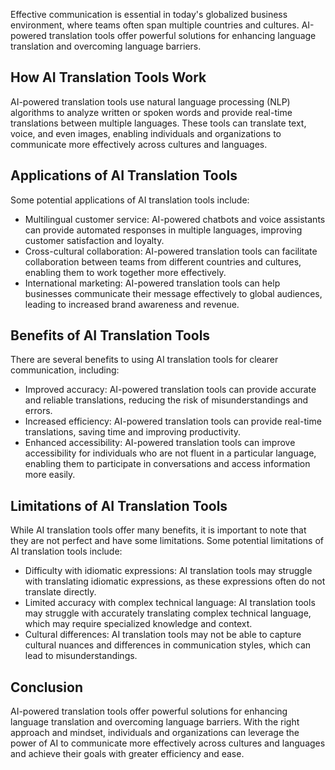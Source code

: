 
Effective communication is essential in today's globalized business environment, where teams often span multiple countries and cultures. AI-powered translation tools offer powerful solutions for enhancing language translation and overcoming language barriers.

How AI Translation Tools Work
-----------------------------

AI-powered translation tools use natural language processing (NLP) algorithms to analyze written or spoken words and provide real-time translations between multiple languages. These tools can translate text, voice, and even images, enabling individuals and organizations to communicate more effectively across cultures and languages.

Applications of AI Translation Tools
------------------------------------

Some potential applications of AI translation tools include:

* Multilingual customer service: AI-powered chatbots and voice assistants can provide automated responses in multiple languages, improving customer satisfaction and loyalty.
* Cross-cultural collaboration: AI-powered translation tools can facilitate collaboration between teams from different countries and cultures, enabling them to work together more effectively.
* International marketing: AI-powered translation tools can help businesses communicate their message effectively to global audiences, leading to increased brand awareness and revenue.

Benefits of AI Translation Tools
--------------------------------

There are several benefits to using AI translation tools for clearer communication, including:

* Improved accuracy: AI-powered translation tools can provide accurate and reliable translations, reducing the risk of misunderstandings and errors.
* Increased efficiency: AI-powered translation tools can provide real-time translations, saving time and improving productivity.
* Enhanced accessibility: AI-powered translation tools can improve accessibility for individuals who are not fluent in a particular language, enabling them to participate in conversations and access information more easily.

Limitations of AI Translation Tools
-----------------------------------

While AI translation tools offer many benefits, it is important to note that they are not perfect and have some limitations. Some potential limitations of AI translation tools include:

* Difficulty with idiomatic expressions: AI translation tools may struggle with translating idiomatic expressions, as these expressions often do not translate directly.
* Limited accuracy with complex technical language: AI translation tools may struggle with accurately translating complex technical language, which may require specialized knowledge and context.
* Cultural differences: AI translation tools may not be able to capture cultural nuances and differences in communication styles, which can lead to misunderstandings.

Conclusion
----------

AI-powered translation tools offer powerful solutions for enhancing language translation and overcoming language barriers. With the right approach and mindset, individuals and organizations can leverage the power of AI to communicate more effectively across cultures and languages and achieve their goals with greater efficiency and ease.
